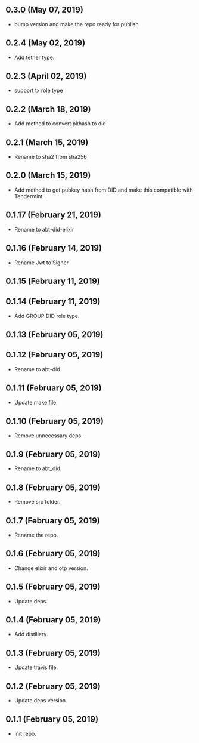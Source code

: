 ## 0.3.0 (May 07, 2019)
  - bump version and make the repo ready for publish

## 0.2.4 (May 02, 2019)
  - Add tether type.

## 0.2.3 (April 02, 2019)
  - support tx role type

## 0.2.2 (March 18, 2019)
  - Add method to convert pkhash to did

## 0.2.1 (March 15, 2019)
  - Rename to sha2 from sha256

## 0.2.0 (March 15, 2019)
  - Add method to get pubkey hash from DID and make this compatible with Tendermint.

## 0.1.17 (February 21, 2019)
  - Rename to abt-did-elixir

## 0.1.16 (February 14, 2019)
  - Rename Jwt to Signer

## 0.1.15 (February 11, 2019)


## 0.1.14 (February 11, 2019)
  - Add GROUP DID role type.

## 0.1.13 (February 05, 2019)

## 0.1.12 (February 05, 2019)
- Rename to abt-did.
  
## 0.1.11 (February 05, 2019)
- Update make file.

## 0.1.10 (February 05, 2019)
- Remove unnecessary deps.

## 0.1.9 (February 05, 2019)
- Rename to abt_did.

## 0.1.8 (February 05, 2019)
- Remove src folder.

## 0.1.7 (February 05, 2019)
- Rename the repo.

## 0.1.6 (February 05, 2019)
- Change elixir and otp version.

## 0.1.5 (February 05, 2019)
- Update deps.

## 0.1.4 (February 05, 2019)
- Add distillery.

## 0.1.3 (February 05, 2019)
- Update travis file.

## 0.1.2 (February 05, 2019)
- Update deps version.

## 0.1.1 (February 05, 2019)
- Init repo.
